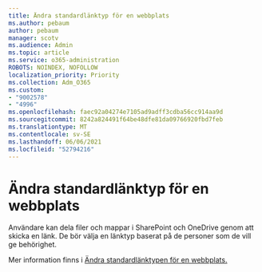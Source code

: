 ```yaml
---
title: Ändra standardlänktyp för en webbplats
ms.author: pebaum
author: pebaum
manager: scotv
ms.audience: Admin
ms.topic: article
ms.service: o365-administration
ROBOTS: NOINDEX, NOFOLLOW
localization_priority: Priority
ms.collection: Adm_O365
ms.custom:
- "9002578"
- "4996"
ms.openlocfilehash: faec92a04274e7105ad9adff3cdba56cc914aa9d
ms.sourcegitcommit: 8242a824491f64be48dfe81da09766920fbd7feb
ms.translationtype: MT
ms.contentlocale: sv-SE
ms.lasthandoff: 06/06/2021
ms.locfileid: "52794216"
---
```

# <a name="change-the-default-link-type-for-a-site"></a>Ändra standardlänktyp för en webbplats

Användare kan dela filer och mappar i SharePoint och OneDrive genom att skicka en länk. De bör välja en länktyp baserat på de personer som de vill ge behörighet.

Mer information finns i [Ändra standardlänktypen för en webbplats.](/sharepoint/change-default-sharing-link)
